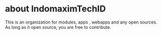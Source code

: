 # about IndomaximTechID
This is an organization for modules, apps , webapps and any open sources.
As long as it open source, you are free to contribute.
